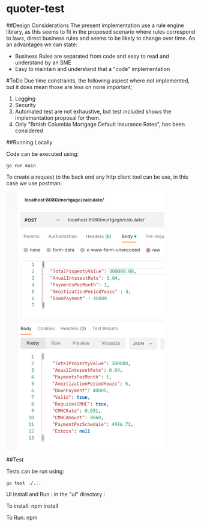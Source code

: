 # quoter-test

##Design Considerations
The present implementation use a rule engine library, as this seems to fit in the proposed scenario
where rules correspond to laws, direct business rules and seems to be likely to change over time. As an advantages we can state:

* Business Rules are separated from code and easy to read and understand by an SME
* Easy to maintain and understand that a "code" implementation 


#ToDo
Due time constraints, the following aspect where not implemented, but it does mean those are less on none important;

1. Logging
2. Security
3. Automated test are not exhaustive, but test included shows the implementation proposal for them.
4. Only "British Columbia Mortgage Default Insurance Rates", has been considered 

##Running Locally

Code can be executed using:
````
go run main 
````

To create a request to the back end any http client tool can be use, in this case we use postman:

![img.png](img.png)

##Test

Tests can be run using:

````
go test ./...
````

UI
Install and Run : 
in the "ui" directory : 

To install:
npm install 

To Run: 
npm 